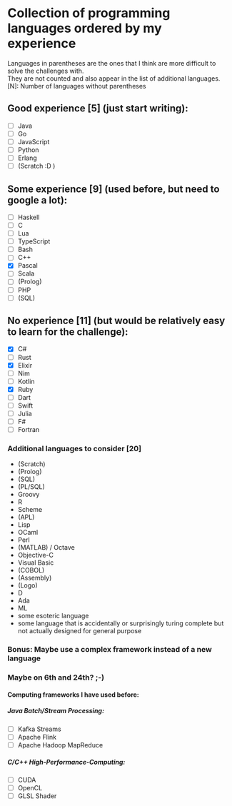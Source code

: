 # Collection of programming languages ordered by my experience
Languages in parentheses are the ones that I think are more difficult to solve the challenges with.  
They are not counted and also appear in the list of additional languages.  
[N]: Number of languages without parentheses  

## Good experience [5] (just start writing):
- [ ] Java
- [ ] Go
- [ ] JavaScript
- [ ] Python
- [ ] Erlang
- [ ] (Scratch :D )

## Some experience [9] (used before, but need to google a lot):
- [ ] Haskell
- [ ] C
- [ ] Lua
- [ ] TypeScript
- [ ] Bash
- [ ] C++
- [x] Pascal
- [ ] Scala
- [ ] (Prolog)
- [ ] PHP
- [ ] (SQL)

## No experience [11] (but would be relatively easy to learn for the challenge):
- [x] C#
- [ ] Rust
- [x] Elixir
- [ ] Nim
- [ ] Kotlin
- [x] Ruby
- [ ] Dart
- [ ] Swift
- [ ] Julia
- [ ] F#
- [ ] Fortran

### Additional languages to consider [20]
- (Scratch)
- (Prolog)
- (SQL)
- (PL/SQL)
- Groovy
- R
- Scheme
- (APL)
- Lisp
- OCaml
- Perl
- (MATLAB) / Octave
- Objective-C
- Visual Basic
- (COBOL)
- (Assembly)
- (Logo)
- D 
- Ada
- ML
- some esoteric language
- some language that is accidentally or surprisingly turing complete but not actually designed for general purpose

### Bonus: Maybe use a complex framework instead of a new language
### Maybe on 6th and 24th? ;-)

#### Computing frameworks I have used before:

##### Java Batch/Stream Processing:
- [ ] Kafka Streams
- [ ] Apache Flink
- [ ] Apache Hadoop MapReduce

##### C/C++ High-Performance-Computing:
- [ ] CUDA
- [ ] OpenCL
- [ ] GLSL Shader